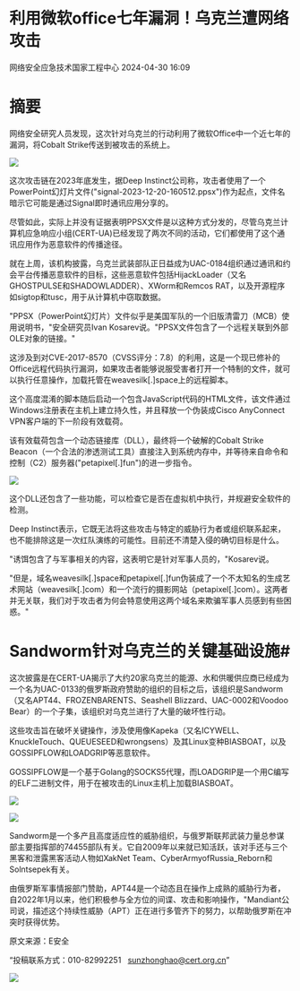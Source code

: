 #  利用微软office七年漏洞！乌克兰遭网络攻击   
 网络安全应急技术国家工程中心   2024-04-30 16:09  
  
# 摘要  
  
  
网络安全研究人员发现，这次针对乌克兰的行动利用了微软Office中一个近七年的漏洞，将Cobalt Strike传送到被攻击的系统上。  
  
![](https://mmbiz.qpic.cn/sz_mmbiz_jpg/QmbJGbR2j6yicxoGy6Kym2HBVkDdq1tHgAibibqm0u5kzDpziaR7Yv3K7IpsXfS6kWo31NVewvu65VxNT6x2yc5v6g/640?wx_fmt=jpeg&from=appmsg&wxfrom=13 "")  
  
  
这次攻击链在2023年底发生，据Deep Instinct公司称，攻击者使用了一个PowerPoint幻灯片文件("signal-2023-12-20-160512.ppsx")作为起点，文件名暗示它可能是通过Signal即时通讯应用分享的。  
  
尽管如此，实际上并没有证据表明PPSX文件是以这种方式分发的，尽管乌克兰计算机应急响应小组(CERT-UA)已经发现了两次不同的活动，它们都使用了这个通讯应用作为恶意软件的传播途径。  
  
就在上周，该机构披露，乌克兰武装部队正日益成为UAC-0184组织通过通讯和约会平台传播恶意软件的目标，这些恶意软件包括HijackLoader（又名GHOSTPULSE和SHADOWLADDER）、XWorm和Remcos RAT，以及开源程序如sigtop和tusc，用于从计算机中窃取数据。  
  
"PPSX（PowerPoint幻灯片）文件似乎是美国军队的一个旧版清雷刀（MCB）使用说明书，"安全研究员Ivan Kosarev说。"PPSX文件包含了一个远程关联到外部OLE对象的链接。"  
  
这涉及到对CVE-2017-8570（CVSS评分：7.8）的利用，这是一个现已修补的Office远程代码执行漏洞，如果攻击者能够说服受害者打开一个特制的文件，就可以执行任意操作，加载托管在weavesilk[.]space上的远程脚本。  
  
这个高度混淆的脚本随后启动一个包含JavaScript代码的HTML文件，该文件通过Windows注册表在主机上建立持久性，并且释放一个伪装成Cisco AnyConnect VPN客户端的下一阶段有效载荷。  
  
该有效载荷包含一个动态链接库（DLL），最终将一个破解的Cobalt Strike Beacon（一个合法的渗透测试工具）直接注入到系统内存中，并等待来自命令和控制（C2）服务器("petapixel[.]fun")的进一步指令。  
  
![](https://mmbiz.qpic.cn/sz_mmbiz_jpg/QmbJGbR2j6yicxoGy6Kym2HBVkDdq1tHgpKHlBNdD324Gvxx2zlzqicjfk0FV15IfGjFbZsXE8hWB8uYdUH8CzCA/640?wx_fmt=other&from=appmsg&tp=webp&wxfrom=5&wx_lazy=1&wx_co=1 "")  
  
  
这个DLL还包含了一些功能，可以检查它是否在虚拟机中执行，并规避安全软件的检测。  
  
Deep Instinct表示，它既无法将这些攻击与特定的威胁行为者或组织联系起来，也不能排除这是一次红队演练的可能性。目前还不清楚入侵的确切目标是什么。  
  
"诱饵包含了与军事相关的内容，这表明它是针对军事人员的，"Kosarev说。  
  
"但是，域名weavesilk[.]space和petapixel[.]fun伪装成了一个不太知名的生成艺术网站（weavesilk[.]com）和一个流行的摄影网站（petapixel[.]com）。这两者并无关联，我们对于攻击者为何会特意使用这两个域名来欺骗军事人员感到有些困惑。"  
  
# Sandworm针对乌克兰的关键基础设施#  
  
  
这次披露是在CERT-UA揭示了大约20家乌克兰的能源、水和供暖供应商已经成为一个名为UAC-0133的俄罗斯政府赞助的组织的目标之后，该组织是Sandworm（又名APT44、FROZENBARENTS、Seashell Blizzard、UAC-0002和Voodoo Bear）的一个子集，该组织对乌克兰进行了大量的破坏性行动。  
  
这些攻击旨在破坏关键操作，涉及使用像Kapeka（又名ICYWELL、KnuckleTouch、QUEUESEED和wrongsens）及其Linux变种BIASBOAT，以及GOSSIPFLOW和LOADGRIP等恶意软件。  
  
GOSSIPFLOW是一个基于Golang的SOCKS5代理，而LOADGRIP是一个用C编写的ELF二进制文件，用于在被攻击的Linux主机上加载BIASBOAT。  
  
![](https://mmbiz.qpic.cn/sz_mmbiz_jpg/QmbJGbR2j6yicxoGy6Kym2HBVkDdq1tHgQvdWA4mRQpuKWxiczOEiciabFoQIywRicSsbYRZvaMHGOIajYHYcSJSf4w/640?wx_fmt=other&from=appmsg&tp=webp&wxfrom=5&wx_lazy=1&wx_co=1 "")  
  
![](https://mmbiz.qpic.cn/sz_mmbiz_jpg/QmbJGbR2j6yicxoGy6Kym2HBVkDdq1tHgQvdWA4mRQpuKWxiczOEiciabFoQIywRicSsbYRZvaMHGOIajYHYcSJSf4w/640?wx_fmt=other&from=appmsg&tp=webp&wxfrom=5&wx_lazy=1&wx_co=1 "")  
  
Sandworm是一个多产且高度适应性的威胁组织，与俄罗斯联邦武装力量总参谋部主要指挥部的74455部队有关。它自2009年以来就已知活跃，该对手还与三个黑客和泄露黑客活动人物如XakNet Team、CyberArmyofRussia_Reborn和Solntsepek有关。  
  
由俄罗斯军事情报部门赞助，APT44是一个动态且在操作上成熟的威胁行为者，自2022年1月以来，他们积极参与全方位的间谍、攻击和影响操作，"Mandiant公司说，描述这个持续性威胁（APT）正在进行多管齐下的努力，以帮助俄罗斯在冲突时获得优势。  
  
  
  
原文来源：E安全  
  
“投稿联系方式：010-82992251   sunzhonghao@cert.org.cn”  
  
![](https://mmbiz.qpic.cn/mmbiz_jpg/GoUrACT176n1NvL0JsVSB8lNDX2FCGZjW0HGfDVnFao65ic4fx6Rv4qylYEAbia4AU3V2Zz801UlicBcLeZ6gS6tg/640?wx_fmt=other&wxfrom=5&wx_lazy=1&wx_co=1&tp=webp "")  
  
  

